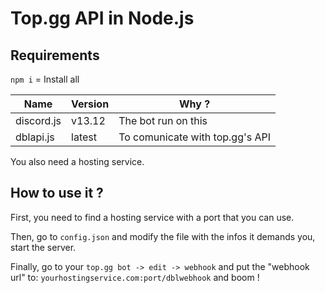 # Top.gg API in Node.js

## Requirements

`npm i` = Install all

| Name       | Version | Why ?                           |
|------------|---------|---------------------------------|
| discord.js | v13.12  | The bot run on this             |
| dblapi.js  | latest | To comunicate with top.gg's API |

You also need a hosting service.

## How to use it ?

First, you need to find a hosting service with a port that you can use.

Then, go to `config.json` and modify the file with the infos it demands you, start the server.

Finally, go to your `top.gg bot -> edit -> webhook` and put the "webhook url" to: `yourhostingservice.com:port/dblwebhook` and boom !
